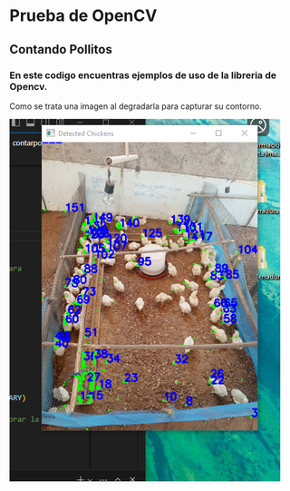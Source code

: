#  Prueba de OpenCV
## Contando Pollitos
### En este codigo encuentras ejemplos de uso de la libreria de Opencv.
Como se trata una imagen al degradarla para capturar su contorno.

![Contando Pollitos](example.png)

